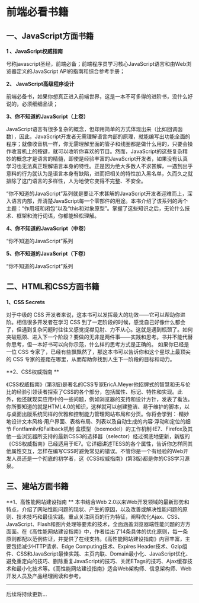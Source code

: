 ﻿# 前端必看书籍 

## 一、JavaScript方面书籍

**1 、JavaScript权威指南**

号称javascript圣经，前端必备；前端程序员学习核心JavaScript语言和由Web浏览器定义的JavaScript API的指南和综合参考手册； 

**2、 JavaScript高级程序设计**

前端必备书，如果你想真正进入前端世界，这是一本不可多得的进阶书，没什么好说的，必须细细品读； 

**3、你不知道的JavaScript（上卷）**

JavaScript语言有很多复杂的概念，但却用简单的方式体现出来（比如回调函数），因此，JavaScript开发者无需理解语言内部的原理，就能编写出功能全面的程序；就像收音机一样，你无需理解里面的管子和线圈都是做什么用的，只要会操作收音机上的按键，就可以收听你喜欢的节目。然而，JavaScript的这些复杂精妙的概念才是语言的精髓，即使是经验丰富的JavaScript开发者，如果没有认真学习也无法真正理解语言本身的特性。正是因为绝大多数人不求甚解，一遇到出乎意料的行为就认为是语言本身有缺陷，进而把相关的特性加入黑名单，久而久之就排除了这门语言的多样性，人为地使它变得不完整、不安全。

“你不知道的JavaScript”系列就是要让不求甚解的JavaScript开发者迎难而上，深入语言内部，弄清楚JavaScript每一个零部件的用途。本书介绍了该系列的两个主题：“作用域和闭包”以及“this和对象原型”。掌握了这些知识之后，无论什么技术、框架和流行词语，你都能轻松理解。

**4、你不知道的JavaScript（中卷）**

“你不知道的JavaScript”系列

**5、你不知道的JavaScript（下卷）**

“你不知道的JavaScript”系列

## 二、**HTML和CSS方面**书籍

**1、CSS Secrets**

对于中级的 CSS 开发者来说，这本书可以发挥最大的功效——它可以帮助你进阶。相信很多开发者在学习 CSS 到了一定阶段的时候，感觉自己好像什么都会了，但遇到复杂问题时往往又感觉捉襟见肘、力不从心。这就是遇到瓶颈了。如何突破瓶颈、进入下一个阶段？要做的无非是两件事——实践和思考。书并不能代替你思考，但一本好书可以向你示范，什么样的思考方式是正确的。  如果你已经是一位 CSS 专家了，已经有些飘飘然了，那这本书可以告诉你和这个星球上最顶尖的 CSS 专家的差距在哪里，从而帮助你找到人生下一阶段的目标和动力。 

**2、CSS权威指南 ** 

《CSS权威指南》(第3版)是著名的CSS专家EricA.Meyer他招牌式的智慧和无与伦比的经验引领读者探索了CSS的各个部分，包括属性、标记、特性和实现。此外，他还就现实应用中的一些问题，例如浏览器的支持和设计方针，发表了看法。你所要知道的就是HTML4.0的知识，这样就可以创建整洁、易于维护的脚本，以与桌面出版系统同样的优雅和控制能力管理网站布局和分页。你将会学到：·精妙地设计文本风格·用户界面、表格布局、列表以及自动生成的内容·浮动和定位的细节·Fontfamilv和Fallback机制·盒模型（boxmodel）的工作机制·IE7、Firefox及其他一些浏览器所支持的最新CSS3的选择器（selector）经过彻底地更新，新版的《CSS权威指南》已经适用于IE7。它详细讲述TESS的各个属性，告诉你怎样同其他属性交互，怎样在编写CSS时避免常见的错误。不管你是一个有经验的Web开发人员还是一个彻底的初学者，这《CSS权威指南》(第3版)都是你的CSS学习源泉。 

## 三、**建站方面**书籍

**1、高性能网站建设指南 ** 
本书结合Web 2.0以来Web开发领域的最新形势和特点，介绍了网站性能问题的现状、产生的原因，以及改善或解决性能问题的原则、技术技巧和最佳实践。重点关注网页的行为特征，阐释优化Ajax、CSS、JavaScript、Flash和图片处理等要素的技术，全面涵盖浏览器端性能问题的方方面面。在《高性能网站建设指南》中，作者给出了14条具体的优化原则，每一条原则都配以范例佐证，并提供了在线支持。《高性能网站建设指南》内容丰富，主要包括减少HTTP请求、Edge Computing技术、Expires Header技术、Gzip组件、CSS和JavaScript最佳实践、主页内联、Domain最小化、JavaScript优化、避免重定向的技巧、删除重复JavaScript的技巧、关闭ETags的技巧、Ajax缓存技术和最小化技术等。《高性能网站建设指南》适合Web架构师、信息架构师、Web开发人员及产品经理阅读和参考。

----------
 后续将持续更新...

